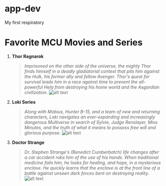 # app-dev
My first respiratory

# Favorite MCU Movies and Series
1. **Thor Ragnarok**
   > *Imprisoned on the other side of the universe, the mighty Thor finds himself in a deadly gladiatorial contest that pits him against the Hulk, his former ally and fellow Avenger. Thor's quest for survival leads him in a race against time to prevent the all-powerful Hela from destroying his home world and the Asgardian civilization.*
   ![alt text](https://images6.fanpop.com/image/photos/39500000/Thor-Ragnar-k-thor-ragnarok-39561528-1600-900.jpg)
2. **Loki Series**
   > *Along with Mobius, Hunter B-15, and a team of new and returning characters, Loki navigates an ever-expanding and increasingly dangerous Multiverse in search of Sylvie, Judge Renslayer, Miss Minutes, and the truth of what it means to possess free will and glorious purpose.*
   ![alt text](https://image.tmdb.org/t/p/original/71kjcn5PYnNz3bMOZnGyuR4RH1V.jpg)
3. **Doctor Strange**
   > *Dr. Stephen Strange's (Benedict Cumberbatch) life changes after a car accident robs him of the use of his hands. When traditional medicine fails him, he looks for healing, and hope, in a mysterious enclave. He quickly learns that the enclave is at the front line of a battle against unseen dark forces bent on destroying reality.*
   ![alt text](https://sfvr.io/wp-content/uploads/2016/06/doctor-strange-marvel.jpg)

